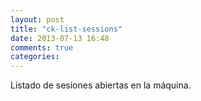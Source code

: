 ```yaml
---
layout: post
title: "ck-list-sessions"
date: 2013-07-13 16:48
comments: true
categories: 
---
```

Listado de sesiones abiertas en la máquina.

